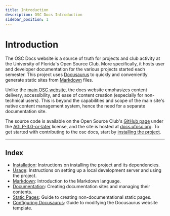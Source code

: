 ```yaml
---
title: Introduction
description: OSC Docs Introduction
sidebar_position: 1
---
```


# Introduction

The OSC Docs website is a source of truth for projects and club activity at the University of Florida's Open Source Club. More specifically, it hosts user and developer documentation for the various projects started each semester. This project uses [Docusaurus](https://docusaurus.io/) to quickly and conveniently generate static sites from [Markdown](https://www.markdownguide.org/basic-syntax/) files.

Unlike the [main OSC website](https://ufosc.org), the docs website emphasizes content delivery, accessibility, and ease of content creation (especially for non-technical users). This is beyond the capabilities and scope of the main site's native content management system, hence the need for a separate documentation site.

The source code is available on the Open Source Club's [GitHub page](https://github.com/ufosc) under the [AGLP-3.0-or-later](https://spdx.org/licenses/AGPL-3.0-or-later) license, and the site is hosted at [docs.ufosc.org](https://docs.ufosc.org). To get started with contributing to the osc docs, start by [installing the project](/docs/osc-docs/installation).

<hr />

## Index
* [Installation](/docs/osc-docs/installation): Instructions on installing the project and its dependencies.
* [Usage](/docs/osc-docs/usage): Instructions on setting up a local development server and using the project.
* [Markdown](/docs/osc-docs/markdown): Introduction to the Markdown language.
* [Documentation](/docs/osc-docs/writingdocs): Creating documentation sites and managing their contents.
* [Static Pages](/docs/osc-docs/static-pages): Guide to creating non-documentational static pages.
* [Configuring Docusaurus](/docs/osc-docs/docusaurus): Guide to modifying the Docusaurus website template.
